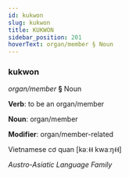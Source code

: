 ```yaml
---
id: kukwon
slug: kukwon
title: KUKWON
sidebar_position: 201
hoverText: organ/member § Noun
---
```


### kukwon

*organ/member* **§** Noun

**Verb**: to be an organ/member

**Noun**: organ/member

**Modifier**: organ/member-related

Vietnamese cơ quan [kəː˧˧ kwaːŋ˧˧]

*Austro-Asiatic Language Family*